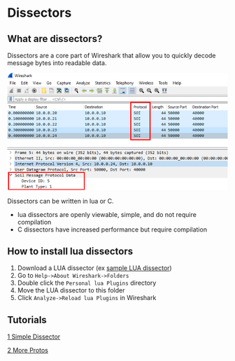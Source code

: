 # Dissectors

## What are dissectors?

Dissectors are a core part of Wireshark that allow you to quickly decode message bytes into readable data. 

![alt text](https://github.com/paramedicjack/Wireshark-for-Software-Engineers/blob/main/Dissectors/photos/dissectors1.PNG?raw=true)

Dissectors can be written in lua or C. 
* lua dissectors are openly viewable, simple, and do not require compilation
* C dissectors have increased performance but require compilation


## How to install lua dissectors

1. Download a LUA dissector (ex [sample LUA dissector](https://github.com/paramedicjack/Wireshark-for-Software-Engineers/blob/main/Dissectors/1%20Simple%20Dissector/dissectors/soildissector.lua "sample LUA dissector"))
2. Go to `Help->About Wireshark->Folders`
3. Double click the `Personal lua Plugins` directory
4. Move the LUA dissector to this folder
5. Click `Analyze->Reload lua Plugins` in Wireshark

## Tutorials

[1 Simple Dissector](https://github.com/paramedicjack/Wireshark-for-Software-Engineers/tree/main/Dissectors/1%20Simple%20Dissector "1 Simple Dissector")

[2 More Protos](https://github.com/paramedicjack/Wireshark-for-Software-Engineers/tree/main/Dissectors/2%20More%20Protos "2 More Protos")
